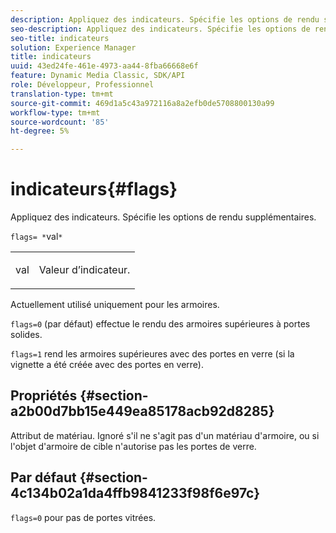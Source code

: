 ```yaml
---
description: Appliquez des indicateurs. Spécifie les options de rendu supplémentaires.
seo-description: Appliquez des indicateurs. Spécifie les options de rendu supplémentaires.
seo-title: indicateurs
solution: Experience Manager
title: indicateurs
uuid: 43ed24fe-461e-4973-aa44-8fba66668e6f
feature: Dynamic Media Classic, SDK/API
role: Développeur, Professionnel
translation-type: tm+mt
source-git-commit: 469d1a5c43a972116a8a2efb0de5708800130a99
workflow-type: tm+mt
source-wordcount: '85'
ht-degree: 5%

---
```



# indicateurs{#flags}

Appliquez des indicateurs. Spécifie les options de rendu supplémentaires.

`flags= *`val`*`

<table id="simpletable_00B21BD9E47E4D2FB0042CB507431916"> 
 <tr class="strow"> 
  <td class="stentry"> <p><span class="varname"> val</span> </p> </td> 
  <td class="stentry"> <p>Valeur d’indicateur. </p></td> 
 </tr> 
</table>

Actuellement utilisé uniquement pour les armoires.

`flags=0` (par défaut) effectue le rendu des armoires supérieures à portes solides.

`flags=1` rend les armoires supérieures avec des portes en verre (si la vignette a été créée avec des portes en verre).

## Propriétés {#section-a2b00d7bb15e449ea85178acb92d8285}

Attribut de matériau. Ignoré s&#39;il ne s&#39;agit pas d&#39;un matériau d&#39;armoire, ou si l&#39;objet d&#39;armoire de cible n&#39;autorise pas les portes de verre.

## Par défaut {#section-4c134b02a1da4ffb9841233f98f6e97c}

`flags=0` pour pas de portes vitrées.
